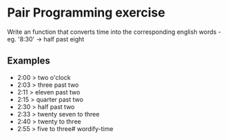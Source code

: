 # Pair Programming exercise 

Write an function that converts time into the corresponding english words - eg. '8:30' -> half past eight

## Examples

- 2:00 > two o'clock
- 2:03 > three past two 
- 2:11 > eleven past two
- 2:15 > quarter past two 
- 2:30 > half past two
- 2:33 > twenty seven to three
- 2:40 > twenty to three
- 2:55 > five to three# wordify-time
